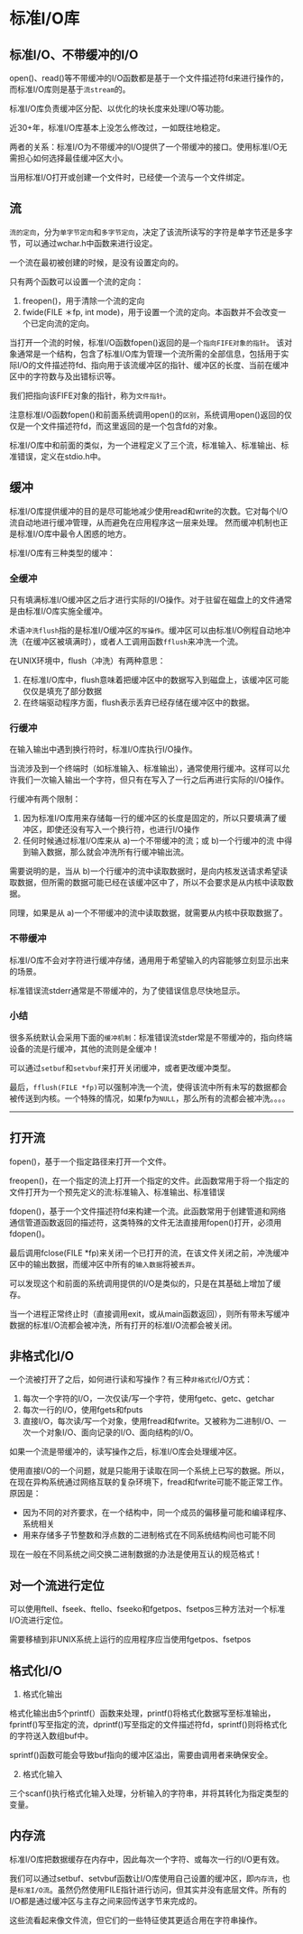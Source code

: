 # 标准I/O库

## 标准I/O、不带缓冲的I/O
open()、read()等不带缓冲的I/O函数都是基于一个文件描述符fd来进行操作的，而标准I/O库则是基于`流stream`的。

标准I/O库负责缓冲区分配、以优化的块长度来处理I/O等功能。

近30+年，标准I/O库基本上没怎么修改过，一如既往地稳定。

两者的关系：标准I/O为不带缓冲的I/O提供了一个带缓冲的接口。使用标准I/O无需担心如何选择最佳缓冲区大小。

当用标准I/O打开或创建一个文件时，已经使一个流与一个文件绑定。

## 流
`流的定向`，分为`单字节定向`和`多字节定向`，决定了该流所读写的字符是单字节还是多字节，可以通过wchar.h中函数来进行设定。

一个流在最初被创建的时候，是没有设置定向的。

只有两个函数可以设置一个流的定向：
1. freopen()，用于清除一个流的定向
2. fwide(FILE ＊fp, int mode)，用于设置一个流的定向。本函数并不会改变一个已定向流的定向。

当打开一个流的时候，标准I/O函数fopen()返回的是`一个指向FIFE对象的指针`。 
该对象通常是一个结构，包含了标准I/O库为管理一个流所需的全部信息，包括用于实际I/O的文件描述符fd、指向用于该流缓冲区的指针、缓冲区的长度、当前在缓冲区中的字符数与及出错标识等。

我们把指向该FIFE对象的指针，称为`文件指针`。

注意标准I/O函数fopen()和前面系统调用open()的`区别`，系统调用open()返回的仅仅是一个文件描述符fd，而这里返回的是一个包含fd的对象。

标准I/O库中和前面的类似，为一个进程定义了三个流，标准输入、标准输出、标准错误，定义在stdio.h中。

## 缓冲
标准I/O库提供缓冲的目的是尽可能地减少使用read和write的次数。它对每个I/O流自动地进行缓冲管理，从而避免在应用程序这一层来处理。
然而缓冲机制也正是标准I/O库中最令人困惑的地方。

标准I/O库有三种类型的缓冲：
### 全缓冲
只有填满标准I/O缓冲区之后才进行实际的I/O操作。对于驻留在磁盘上的文件通常是由标准I/O库实施全缓冲。

术语`冲洗flush`指的是标准I/O缓冲区的`写操作`。缓冲区可以由标准I/O例程自动地冲洗（在缓冲区被填满时），或者人工调用函数`fflush`来冲洗一个流。

在UNIX环境中，flush（冲洗）有两种意思：
1. 在标准I/O库中，flush意味着把缓冲区中的数据写入到磁盘上，该缓冲区可能仅仅是填充了部分数据
2. 在终端驱动程序方面，flush表示丢弃已经存储在缓冲区中的数据。

### 行缓冲
在输入输出中遇到换行符时，标准I/O库执行I/O操作。

当流涉及到一个终端时（如标准输入、标准输出），通常使用行缓冲。这样可以允许我们一次输入输出一个字符，但只有在写入了一行之后再进行实际的I/O操作。

行缓冲有两个限制：
1. 因为标准I/O库用来存储每一行的缓冲区的长度是固定的，所以只要填满了缓冲区，即使还没有写入一个换行符，也进行I/O操作
2. 任何时候通过标准I/O库来从 a)一个不带缓冲的流；或 b)一个行缓冲的流 中得到输入数据，那么就会冲洗所有行缓冲输出流。

需要说明的是，当从 b)一个行缓冲的流中读取数据时，是向内核发送请求希望读取数据，但所需的数据可能已经在该缓冲区中了，所以不会要求是从内核中读取数据。

同理，如果是从 a)一个不带缓冲的流中读取数据，就需要从内核中获取数据了。
### 不带缓冲
标准I/O库不会对字符进行缓冲存储，通用用于希望输入的内容能够立刻显示出来的场景。

标准错误流stderr通常是不带缓冲的，为了使错误信息尽快地显示。

### 小结
很多系统默认会采用下面的`缓冲机制`：标准错误流stder常是不带缓冲的，指向终端设备的流是行缓冲，其他的流则是全缓冲！

可以通过`setbuf`和`setvbuf`来打开关闭缓冲，或者更改缓冲类型。

最后，`fflush(FILE *fp)`可以强制冲洗一个流，使得该流中所有未写的数据都会被传送到内核。一个特殊的情况，如果fp为`NULL`，那么所有的流都会被冲洗。。。。

***

## 打开流
fopen()，基于一个指定路径来打开一个文件。

freopen()，在一个指定的流上打开一个指定的文件。此函数常用于将一个指定的文件打开为一个预先定义的流:标准输入、标准输出、标准错误

fdopen()，基于一个文件描述符fd来构建一个流。此函数常用于创建管道和网络通信管道函数返回的描述符，这类特殊的文件无法直接用fopen()打开，必须用fdopen()。

最后调用fclose(FILE *fp)来关闭一个已打开的流，在该文件关闭之前，冲洗缓冲区中的输出数据，而缓冲区中所有的`输入数据`将被`丢弃`。

可以发现这个和前面的系统调用提供的I/O是类似的，只是在其基础上增加了缓存。

当一个进程正常终止时（直接调用exit，或从main函数返回），则所有带未写缓冲数据的标准I/O流都会被冲洗，所有打开的标准I/O流都会被关闭。

## 非格式化I/O
一个流被打开了之后，如何进行读和写操作？有三种`非格式化`I/O方式：
1. 每次一个字符的I/O，一次仅读/写一个字符，使用fgetc、getc、getchar
2. 每次一行的I/O，使用fgets和fputs
3. 直接I/O，每次读/写一个对象，使用fread和fwrite。又被称为二进制I/O、一次一个对象I/O、面向记录的I/O、面向结构的I/O。

如果一个流是带缓冲的，读写操作之后，标准I/O库会处理缓冲区。

使用直接I/O的一个问题，就是只能用于读取在同一个系统上已写的数据。所以，在现在异构系统通过网络互联的复杂环境下，fread和fwrite可能不能正常工作。原因是：
  * 因为不同的对齐要求，在一个结构中，同一个成员的偏移量可能和编译程序、系统相关 
  * 用来存储多子节整数和浮点数的二进制格式在不同系统结构间也可能不同

现在一般在不同系统之间交换二进制数据的办法是使用互认的规范格式！

## 对一个流进行定位
可以使用ftell、fseek、ftello、fseeko和fgetpos、fsetpos三种方法对一个标准I/O流进行定位。

需要移植到非UNIX系统上运行的应用程序应当使用fgetpos、fsetpos

## 格式化I/O
1. 格式化输出

格式化输出由5个printf(）函数来处理，printf()将格式化数据写至标准输出，fprintf()写至指定的流，dprintf()写至指定的文件描述符fd，sprintf()则将格式化的字符送入数组buf中。

sprintf()函数可能会导致buf指向的缓冲区溢出，需要由调用者来确保安全。

2. 格式化输入

三个scanf()执行格式化输入处理，分析输入的字符串，并将其转化为指定类型的变量。

## 内存流
标准I/O库把数据缓存在内存中，因此每次一个字符、或每次一行的I/O更有效。

我们可以通过setbuf、setvbuf函数让I/O库使用自己设置的缓冲区，即`内存流`，也是`标准I/O流`。虽然仍然使用FILE指针进行访问，但其实并没有底层文件。所有的I/O都是通过缓冲区与主存之间来回传送字节来完成的。

这些流看起来像文件流，但它们的一些特征使其更适合用在字符串操作。

